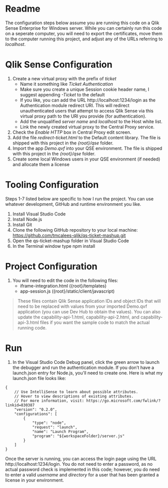 # Readme
The configuration steps below assume you are running this code on a Qlik Sense Enterprise for Windows server.  While you can certainly run this code on a seperate computer, you will need to export the certificates, move them to the computer running this project, and adjust any of the URLs referring to *localhost*.

# Qlik Sense Configuration
1.	Create a new virtual proxy with the prefix of *ticket*
      *	Name it something like *Ticket Authentication*
      * Make sure you create a unique Session cookie header name, I suggest appending *-Ticket* to the default
      * If you like, you can add the URL http://localhost:1234/login as the Authentication module redirect URI.  This will redirect unauthenticated users that attempt to access Qlik Sense via this virtual proxy path to the URI you provide (for authentication).
      * Add the unqualified *server name* and *localhost* to the Host white list.
      * Link the newly created virtual proxy to the Central Proxy service.
2.	Check the *Enable HTTP* box in Central Proxy edit screen.
3.	Add the file *redirect-ticket.html* to the Default content library.  The file is shipped with this project in the *{root}/qse* folder.
4.	Import the app *Demo.qvf* into your QSE environment.  The file is shipped with this project in the *{root}/qse* folder.
5.	Create some local Windows users in your QSE environment (if needed) and allocate them a license

# Tooling Configuration
Steps 1-7 listed below are specific to how I run the project. You can use whatever development, GitHub and runtime environment you like.  
1.	Install Visual Studio Code
2.	Install Node.js
3.	Install Git
4.	Clone the following GitHub repository to your local machine:
https://github.com/tmcalees-qlik/qs-ticket-mashup.git
5.	Open the qs-ticket-mashup folder in Visual Studio Code
6.	In the Terminal window type npm install

# Project Configuration
1.	You will need to edit the code in the following files: 
      * iframe-integration.html ({root}/templates) 
      * app-session.js ({root}/static/client/javascript) 

> These files contain Qlik Sense application IDs and object IDs that will need to be replaced with values from your imported Demo.qvf application (you can use Dev Hub to obtain the values).  You can also update the capability-api-1.html, capability-api-2.html, and capability-api-3.html files if you want the sample code to match the actual running code. 

# Run
1.	In the Visual Studio Code Debug panel, click the green arrow to launch the debugger and run the authentication module.  If you don’t have a launch.json entry for Node.js, you'll need to create one.  Here is what my launch.json file looks like:

```
{
    // Use IntelliSense to learn about possible attributes.
    // Hover to view descriptions of existing attributes.
    // For more information, visit: https://go.microsoft.com/fwlink/?linkid=830387
    "version": "0.2.0",
    "configurations": [
        {
            "type": "node",
            "request": "launch",
            "name": "Launch Program",
            "program": "${workspaceFolder}/server.js"
        }
    ]
}
```


Once the server is running, you can access the login page using the URL http://localhost:1234/login.  You do not need to enter a password, as no actual password check is implemented in this code; however, you do need to enter a valid *username* and *directory* for a user that has been granted a license in your environment.  
